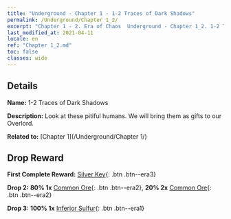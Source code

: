 ```yaml
---
title: "Underground - Chapter 1 - 1-2 Traces of Dark Shadows"
permalink: /Underground/Chapter 1_2/
excerpt: "Chapter 1 - 2. Era of Chaos  Underground - Chapter 1_2. 1-2 Traces of Dark Shadows"
last_modified_at: 2021-04-11
locale: en
ref: "Chapter 1_2.md"
toc: false
classes: wide
---
```


## Details

 **Name:** 1-2 Traces of Dark Shadows

 **Description:** Look at these pitiful humans. We will bring them as gifts to our Overlord.

 **Related to:** [Chapter 1](/Underground/Chapter 1/)

## Drop Reward

 **First Complete Reward:** [Silver Key](/Items/con_693/){: .btn .btn--era3}

 **Drop 2:** **80% 1x** [Common Ore](/Items/mat_6/){: .btn .btn--era2}, **20% 2x** [Common Ore](/Items/mat_6/){: .btn .btn--era2}

 **Drop 3:** **100% 1x** [Inferior Sulfur](/Items/mat_3/){: .btn .btn--era1}

